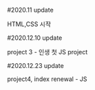 #2020.11 update

HTML,CSS 시작

#2020.12.10 update

project 3 - 인생 첫 JS project

#2020.12.23 update

project4, index renewal - JS
